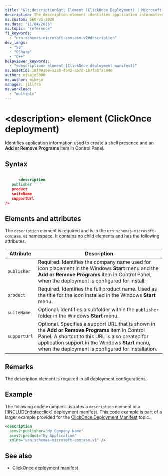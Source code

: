 ```yaml
---
title: "&lt;description&gt; Element (ClickOnce Deployment) | Microsoft Docs"
description: The description element identifies application information used to create a shell presence and an Add or Remove Programs item in Control Panel.
ms.custom: SEO-VS-2020
ms.date: "11/04/2016"
ms.topic: "reference"
f1_keywords:
  - "urn:schemas-microsoft-com:asm.v2#description"
dev_langs:
  - "VB"
  - "CSharp"
  - "C++"
helpviewer_keywords:
  - "<description> element [ClickOnce deployment manifest]"
ms.assetid: 18f6919e-a3ab-4942-a57d-167fabfac44e
author: mikejo5000
ms.author: mikejo
manager: jillfra
ms.workload:
  - "multiple"
---
```

# &lt;description&gt; element (ClickOnce deployment)
Identifies application information used to create a shell presence and an **Add or Remove Programs** item in Control Panel.

## Syntax

```xml

      <description 
   publisher 
   product
   suiteName
   supportUrl
/>
```

## Elements and attributes
 The `description` element is required and is in the `urn:schemas-microsoft-com:asm.v1` namespace. It contains no child elements and has the following attributes.

|Attribute|Description|
|---------------|-----------------|
|`publisher`|Required. Identifies the company name used for icon placement in the Windows **Start** menu and the **Add or Remove Programs** item in Control Panel, when the deployment is configured for install.|
|`product`|Required. Identifies the full product name. Used as the title for the icon installed in the Windows **Start** menu.|
|`suiteName`|Optional. Identifies a subfolder within the `publisher` folder in the Windows **Start** menu.|
|`supportUrl`|Optional. Specifies a support URL that is shown in the **Add or Remove Programs** item in Control Panel. A shortcut to this URL is also created for application support in the Windows **Start** menu, when the deployment is configured for installation.|

## Remarks
 The description element is required in all deployment configurations.

## Example
 The following code example illustrates a `description` element in a [!INCLUDE[ndptecclick](../deployment/includes/ndptecclick_md.md)] deployment manifest. This code example is part of a larger example provided for the [ClickOnce Deployment Manifest](../deployment/clickonce-deployment-manifest.md) topic.

```xml
<description
  asmv2:publisher="My Company Name"
  asmv2:product="My Application"
  xmlns="urn:schemas-microsoft-com:asm.v1" />
```

## See also
- [ClickOnce deployment manifest](../deployment/clickonce-deployment-manifest.md)